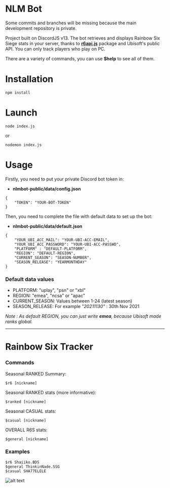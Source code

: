 
# NLM Bot

Some commits and branches will be missing because the main development repository is private.

Project built on DiscordJS v13.
The bot retrieves and displays Rainbow Six Siege stats in your
server, thanks to [**r6api.js**](https://www.npmjs.com/package/r6api.js) package and Ubisoft's public API. You can only track players who play on PC.

There are a variety of commands, you can use **$help** to see all of them.

# Installation
```
npm install
```

# Launch
```
node index.js
```
or

```
nodemon index.js
```

# Usage
Firstly, you need to put your private Discord bot token in: 
- **nlmbot-public/data/config.json**

```
{
    "TOKEN": "YOUR-BOT-TOKEN"
}
```
Then, you need to complete the file with default data to set up the bot:

- **nlmbot-public/data/default.json**

```
{
    "YOUR_UBI_ACC_MAIL": "YOUR-UBI-ACC-EMAIL",
    "YOUR_UBI_ACC_PASSWORD": "YOUR-UBI-ACC-PASSWD",
    "PLATFORM" : "DEFAULT-PLATFORM",
    "REGION": "DEFAULT-REGION",
    "CURRENT_SEASON": "SEASON-NUMBER",
    "SEASON_RELEASE": "YEARMONTHDAY"
}
```

### Default data values
- PLATFORM: "uplay", "psn" or "xbl"
- REGION: "emea", "ncsa" or "apac"
- CURRENT_SEASON: Values between 1-24 (latest season)
- SEASON_RELEASE: For example _"20211130"_ : 30th Nov 2021

_Note : As default REGION, you can just write ***emea***, because Ubisoft made ranks global._

___

# Rainbow Six Tracker
### Commands
Seasonal RANKED Summary:

    $r6 [nickname]

Seasonal RANKED stats (more informative):
    
    $ranked [nickname]

Seasonal CASUAL stats:
    
    $casual [nickname]

OVERALL R6S stats:
    
    $general [nickname]


### Examples

    $r6 Shaiiko.BDS
    $general ThinkinNade.SSG
    $casual SHA77ELELE
![alt text][logo]

[logo]: https://i.imgur.com/3oNDZhn.png
